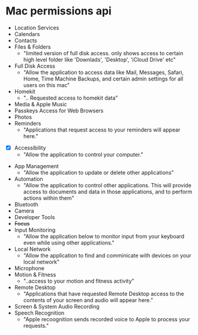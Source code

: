 # Mac permissions api

- Location Services
- Calendars
- Contacts
- Files & Folders
  - "limited version of full disk access. only shows access to certain high level folder like 'Downlads', 'Desktop', 'iCloud Drive' etc"
- Full Disk Access
  - "Allow the application to access data like Mail, Messages, Safari, Home, Time Machine Backups, and certain admin settings for all users on this mac"
- Homekit
  - ".. Requested access to homekit data"
- Media & Apple Music
- Passkeys Access for Web Browsers
- Photos
- Reminders
  - "Applications that request access to your reminders will appear here."
- [x] Accessibility
  - "Allow the application to control your computer."
- App Management
  - "Allow the application to update or delete other applications" 
- Automation 
  - "Allow the application to control other applications. This will provide access to documents and data in those applications, and to perform actions within them" 
- Bluetooth
- Camera
- Developer Tools
- ~~Focus~~
- Input Monitoring
  - "Allow the application below to monitor input from your keyboard even while using other applications." 
- Local Network
  - "Allow the application to find and comminicate with devices on your local network"
- Microphone
- Motion & Fitness
  - "..access to your motion and fitness activity" 
- Remote Desktop
  - "Applications that have requested Remote Desktop access to the contents of your screen and audio will appear here."  
- Screen & System Audio Recording
- Speech Recognition
  - "Apple recoognition sends recorded voice to Apple to process your requests."  

